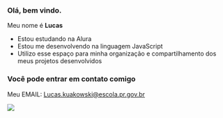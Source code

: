 ### Olá, bem vindo.

Meu nome é **Lucas**


- Estou estudando na Alura
- Estou me desenvolvendo na linguagem JavaScript
- Utilizo esse espaço para minha organização e compartilhamento dos meus projetos desenvolvidos

### Você pode entrar em contato comigo

Meu EMAIL: Lucas.kuakowski@escola.pr.gov.br

![](https://media.tenor.com/bPcp0d77mdIAAAAC/kimi-raikkonen.gif)

